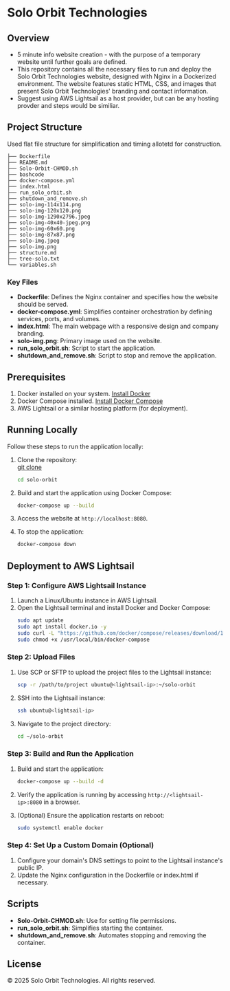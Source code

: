 # Solo Orbit Technologies

## Overview
- 5 minute info website creation - with the purpose of a temporary website until further goals are defined.</br>
- This repository contains all the necessary files to run and deploy the Solo Orbit Technologies website, designed with Nginx in a Dockerized environment. The website features static HTML, CSS, and images that present Solo Orbit Technologies' branding and contact information.
- Suggest using AWS Lightsail as a host provider, but can be any hosting provder and steps would be similiar. 

## Project Structure
Used flat file structure for simplification and timing allotetd for construction.
```
├── Dockerfile
├── README.md
├── Solo-Orbit-CHMOD.sh
├── bashcode
├── docker-compose.yml
├── index.html
├── run_solo_orbit.sh
├── shutdown_and_remove.sh
├── solo-img-114x114.png
├── solo-img-120x120.png
├── solo-img-1290x2796.jpeg
├── solo-img-40x40-jpeg.png
├── solo-img-60x60.png
├── solo-img-87x87.png
├── solo-img.jpeg
├── solo-img.png
├── structure.md
├── tree-solo.txt
└── variables.sh
```

### Key Files
- **Dockerfile**: Defines the Nginx container and specifies how the website should be served.
- **docker-compose.yml**: Simplifies container orchestration by defining services, ports, and volumes.
- **index.html**: The main webpage with a responsive design and company branding.
- **solo-img.png**: Primary image used on the website.
- **run_solo_orbit.sh**: Script to start the application.
- **shutdown_and_remove.sh**: Script to stop and remove the application.

## Prerequisites
1. Docker installed on your system. [Install Docker](https://docs.docker.com/get-docker/)
2. Docker Compose installed. [Install Docker Compose](https://docs.docker.com/compose/install/)
3. AWS Lightsail or a similar hosting platform (for deployment).

## Running Locally
Follow these steps to run the application locally:

1. Clone the repository:</br>
   [git clone](https://github.com/dwhjr/solo-orbit.git)</br>
   ```bash
   cd solo-orbit
   ```
   
2. Build and start the application using Docker Compose:
   ```bash
   docker-compose up --build
   ```

3. Access the website at `http://localhost:8080`.

4. To stop the application:
   ```bash
   docker-compose down
   ```

## Deployment to AWS Lightsail

### Step 1: Configure AWS Lightsail Instance
1. Launch a Linux/Ubuntu instance in AWS Lightsail.
2. Open the Lightsail terminal and install Docker and Docker Compose:
   ```bash
   sudo apt update
   sudo apt install docker.io -y
   sudo curl -L "https://github.com/docker/compose/releases/download/1.29.2/docker-compose-$(uname -s)-$(uname -m)" -o /usr/local/bin/docker-compose
   sudo chmod +x /usr/local/bin/docker-compose
   ```

### Step 2: Upload Files
1. Use SCP or SFTP to upload the project files to the Lightsail instance:
   ```bash
   scp -r /path/to/project ubuntu@<lightsail-ip>:~/solo-orbit
   ```

2. SSH into the Lightsail instance:
   ```bash
   ssh ubuntu@<lightsail-ip>
   ```

3. Navigate to the project directory:
   ```bash
   cd ~/solo-orbit
   ```

### Step 3: Build and Run the Application
1. Build and start the application:
   ```bash
   docker-compose up --build -d
   ```

2. Verify the application is running by accessing `http://<lightsail-ip>:8080` in a browser.

3. (Optional) Ensure the application restarts on reboot:
   ```bash
   sudo systemctl enable docker
   ```

### Step 4: Set Up a Custom Domain (Optional)
1. Configure your domain's DNS settings to point to the Lightsail instance's public IP.
2. Update the Nginx configuration in the Dockerfile or index.html if necessary.

## Scripts
- **Solo-Orbit-CHMOD.sh**: Use for setting file permissions.
- **run_solo_orbit.sh**: Simplifies starting the container.
- **shutdown_and_remove.sh**: Automates stopping and removing the container.

## License
&copy; 2025 Solo Orbit Technologies. All rights reserved.

